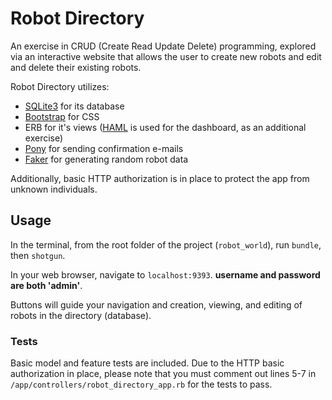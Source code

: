 # Robot Directory
An exercise in CRUD (Create Read Update Delete) programming, explored via an interactive website that allows the user to create new robots and edit and delete their existing robots.

Robot Directory utilizes:
* [SQLite3](https://www.sqlite.org/) for its database
* [Bootstrap](http://getbootstrap.com/) for CSS
* ERB for it's views ([HAML](http://haml.info/) is used for the dashboard, as an additional exercise)
* [Pony](https://github.com/benprew/pony) for sending confirmation e-mails
* [Faker](https://github.com/stympy/faker) for generating random robot data

Additionally, basic HTTP authorization is in place to protect the app from unknown individuals.

## Usage
In the terminal, from the root folder of the project (`robot_world`), run `bundle`, then `shotgun`.

In your web browser, navigate to `localhost:9393`. **username and password are both 'admin'**.

Buttons will guide your navigation and creation, viewing, and editing of robots in the directory (database).

### Tests
Basic model and feature tests are included. Due to the HTTP basic authorization in place, please note that you must comment out lines 5-7 in `/app/controllers/robot_directory_app.rb` for the tests to pass.
